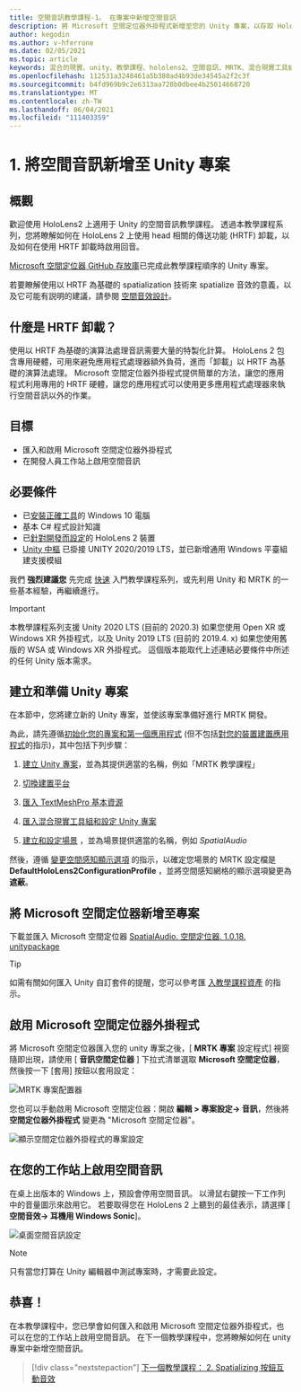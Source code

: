 ```yaml
---
title: 空間音訊教學課程-1。 在專案中新增空間音訊
description: 將 Microsoft 空間定位器外掛程式新增至您的 Unity 專案，以存取 HoloLens 2 HRTF 硬體卸載。
author: kegodin
ms.author: v-hferrone
ms.date: 02/05/2021
ms.topic: article
keywords: 混合的現實、unity、教學課程、hololens2、空間音訊、MRTK、混合現實工具組、UWP、Windows 10、HRTF、前端相關的傳送功能、回音、Microsoft 空間定位器
ms.openlocfilehash: 112531a3248461a5b380ad4b93de34545a2f2c3f
ms.sourcegitcommit: b4fd969b9c2e6313aa728b0dbee4b25014668720
ms.translationtype: MT
ms.contentlocale: zh-TW
ms.lasthandoff: 06/04/2021
ms.locfileid: "111403359"
---
```

# <a name="1-adding-spatial-audio-to-your-unity-project"></a>1. 將空間音訊新增至 Unity 專案

## <a name="overview"></a>概觀

歡迎使用 HoloLens2 上適用于 Unity 的空間音訊教學課程。 透過本教學課程系列，您將瞭解如何在 HoloLens 2 上使用 head 相關的傳送功能 (HRTF) 卸載，以及如何在使用 HRTF 卸載時啟用回音。

[Microsoft 空間定位器 GitHub 存放庫](https://github.com/microsoft/spatialaudio-unity)已完成此教學課程順序的 Unity 專案。

若要瞭解使用以 HRTF 為基礎的 spatialization 技術來 spatialize 音效的意義，以及它可能有説明的建議，請參閱 [空間音效設計](/windows/mixed-reality/spatial-sound-design)。

## <a name="what-is-hrtf-offload"></a>什麼是 HRTF 卸載？

使用以 HRTF 為基礎的演算法處理音訊需要大量的特製化計算。 HoloLens 2 包含專用硬體，可用來避免應用程式處理器額外負荷，進而「卸載」以 HRTF 為基礎的演算法處理。  Microsoft 空間定位器外掛程式提供簡單的方法，讓您的應用程式利用專用的 HRTF 硬體，讓您的應用程式可以使用更多應用程式處理器來執行空間音訊以外的作業。

## <a name="objectives"></a>目標

* 匯入和啟用 Microsoft 空間定位器外掛程式
* 在開發人員工作站上啟用空間音訊

## <a name="prerequisites"></a>必要條件

* 已[安裝正確工具](../../install-the-tools.md)的 Windows 10 電腦
* 基本 C# 程式設計知識
* 已[針對開發而設定](../../platform-capabilities-and-apis/using-visual-studio.md#enabling-developer-mode)的 HoloLens 2 裝置
* <a href="https://docs.unity3d.com/Manual/GettingStartedInstallingHub.html" target="_blank">Unity 中樞</a> 已掛接 UNITY 2020/2019 LTS，並已新增通用 Windows 平臺組建支援模組

我們 **強烈建議您** 先完成 [快速](mr-learning-base-01.md) 入門教學課程系列，或先利用 Unity 和 MRTK 的一些基本經驗，再繼續進行。

> [!Important]
> 本教學課程系列支援 Unity 2020 LTS (目前的 2020.3) 如果您使用 Open XR 或 Windows XR 外掛程式，以及 Unity 2019 LTS (目前的 2019.4. x) 如果您使用舊版的 WSA 或 Windows XR 外掛程式。 這個版本能取代上述連結必要條件中所述的任何 Unity 版本需求。

## <a name="creating-and-preparing-the-unity-project"></a>建立和準備 Unity 專案

在本節中，您將建立新的 Unity 專案，並使該專案準備好進行 MRTK 開發。

為此，請先遵循[初始化您的專案和第一個應用程式](mr-learning-base-02.md) (但不包括[對您的裝置建置應用程式](mr-learning-base-02.md#building-your-application-to-your-hololens-2)的指示)，其中包括下列步驟：

1. [建立 Unity 專案](mr-learning-base-02.md#creating-the-unity-project)，並為其提供適當的名稱，例如「MRTK 教學課程」

1. [切換建置平台](mr-learning-base-02.md#configuring-the-unity-project)

1. [匯入 TextMeshPro 基本資源](mr-learning-base-02.md#importing-the-textmeshpro-essential-resources)

1. [匯入混合現實工具組和設定 Unity 專案](mr-learning-base-02.md#importing-the-mixed-reality-toolkit-and-configuring-the-unity-project)

1. [建立和設定場景](mr-learning-base-02.md#creating-the-scene-and-configuring-mrtk) ，並為場景提供適當的名稱，例如 *SpatialAudio*

然後，遵循 [變更空間感知顯示選項](mr-learning-base-03.md#changing-the-spatial-awareness-display-option) 的指示，以確定您場景的 MRTK 設定檔是 **DefaultHoloLens2ConfigurationProfile** ，並將空間感知網格的顯示選項變更為 **遮蔽**。

## <a name="adding-microsoft-spatializer-to-the-project"></a>將 Microsoft 空間定位器新增至專案

下載並匯入 Microsoft 空間定位器  <a href="https://github.com/microsoft/spatialaudio-unity/releases/download/v1.0.18/Microsoft.SpatialAudio.Spatializer.Unity.1.0.18.unitypackage" target="_blank">SpatialAudio. 空間定位器. 1.0.18. unitypackage </a>

>[!TIP]
> 如需有關如何匯入 Unity 自訂套件的提醒，您可以參考匯 [入教學課程資產](mr-learning-base-02.md#importing-the-tutorial-assets) 的指示。

## <a name="enable-the-microsoft-spatializer-plugin"></a>啟用 Microsoft 空間定位器外掛程式

將 Microsoft 空間定位器匯入您的 unity 專案之後，[ **MRTK 專案** 設定程式] 視窗隨即出現，請使用 [ **音訊空間定位器** ] 下拉式清單選取 **Microsoft 空間定位器**，然後按一下 [套用] 按鈕以套用設定：

![MRTK 專案配置器](images/spatial-audio/spatial-audio-01-section3-step1-1.PNG)

您也可以手動啟用 Microsoft 空間定位器：開啟 **編輯 > 專案設定-> 音訊**，然後將 **空間定位器外掛程式** 變更為 "Microsoft 空間定位器"。

![顯示空間定位器外掛程式的專案設定](images/spatial-audio/spatial-audio-01-section3-step1-2.PNG)

## <a name="enable-spatial-audio-on-your-workstation"></a>在您的工作站上啟用空間音訊

在桌上出版本的 Windows 上，預設會停用空間音訊。 以滑鼠右鍵按一下工作列中的音量圖示來啟用它。 若要取得您在 HoloLens 2 上聽到的最佳表示，請選擇 [ **空間音效-> 耳機用 Windows Sonic**]。

![桌面空間音訊設定](images/spatial-audio/spatial-audio-01-section4-step1-1.PNG)

> [!NOTE]
> 只有當您打算在 Unity 編輯器中測試專案時，才需要此設定。

## <a name="congratulations"></a>恭喜！

在本教學課程中，您已學會如何匯入和啟用 Microsoft 空間定位器外掛程式，也可以在您的工作站上啟用空間音訊。
在下一個教學課程中，您將瞭解如何在 unity 專案中新增空間音訊。

> [!div class="nextstepaction"]
> [下一個教學課程： 2. Spatializing 按鈕互動音效](unity-spatial-audio-ch2.md)
